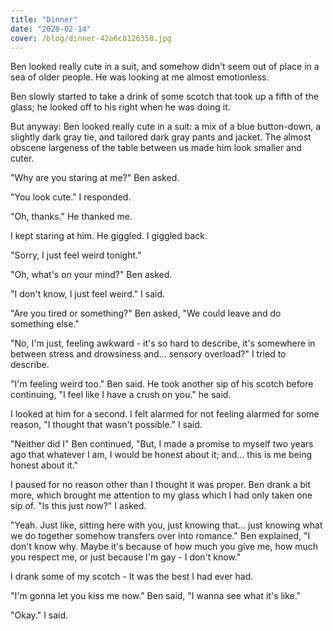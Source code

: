 ```yaml
---
title: "Dinner"
date: "2020-02-14"
cover: /blog/dinner-42a6c8126358.jpg
---
```


Ben looked really cute in a suit, and somehow didn't seem out of place in a sea of older people. He was looking at me almost emotionless.

Ben slowly started to take a drink of some scotch that took up a fifth of the glass; he looked off to his right when he was doing it.

But anyway: Ben looked really cute in a suit: a mix of a blue button-down, a slightly dark gray tie, and tailored dark gray pants and jacket. The almost obscene largeness of the table between us made him look smaller and cuter.

"Why are you staring at me?" Ben asked.

"You look cute." I responded.

"Oh, thanks." He thanked me.

I kept staring at him. He giggled. I giggled back.

"Sorry, I just feel weird tonight."

"Oh, what's on your mind?" Ben asked.

"I don't know, I just feel weird." I said.

"Are you tired or something?" Ben asked, "We could leave and do something else."

"No, I'm just, feeling awkward - it's so hard to describe, it's somewhere in between stress and drowsiness and... sensory overload?" I tried to describe.

"I'm feeling weird too." Ben said. He took another sip of his scotch before continuing, "I feel like I have a crush on you." he said.

I looked at him for a second. I felt alarmed for not feeling alarmed for some reason, "I thought that wasn't possible." I said.

"Neither did I" Ben continued, "But, I made a promise to myself two years ago that whatever I am, I would be honest about it; and... this is me being honest about it."

I paused for no reason other than I thought it was proper. Ben drank a bit more, which brought me attention to my glass which I had only taken one sip of. "Is this just now?" I asked.

"Yeah. Just like, sitting here with you, just knowing that... just knowing what we do together somehow transfers over into romance." Ben explained, "I don't know why. Maybe it's because of how much you give me, how much you respect me, or just because I'm gay - I don't know."

I drank some of my scotch - It was the best I had ever had.

"I'm gonna let you kiss me now." Ben said, "I wanna see what it's like."

"Okay." I said.
